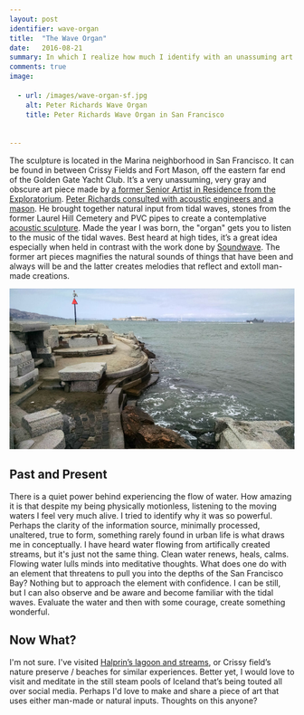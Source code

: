 ```yaml
---
layout: post
identifier: wave-organ
title:  "The Wave Organ"
date:   2016-08-21
summary: In which I realize how much I identify with an unassuming art piece despite the fact I can’t take a selfie with it. Actually, I think I can. I could* set my ear against one of the PVC pipe openings, my fingers set in a peace sign. That might work...
comments: true
image:

  - url: /images/wave-organ-sf.jpg
    alt: Peter Richards Wave Organ
    title: Peter Richards Wave Organ in San Francisco


---
```



The sculpture is located in the Marina neighborhood in San Francisco. It can be found in between Crissy Fields and Fort Mason, off the eastern far end of the Golden Gate Yacht Club. It’s a very unassuming, very gray and obscure art piece made by [a former Senior Artist in Residence from the Exploratorium](http://www.exploratorium.edu/visit/wave-organ). [Peter Richards consulted with acoustic engineers and a mason](https://www.olats.org/studiolab/Peter_Richards.pdf). He brought together natural input from tidal waves, stones from the former Laurel Hill Cemetery and PVC pipes to create a contemplative [acoustic sculpture](https://en.wikipedia.org/wiki/Wave_Organ). Made the year I was born, the "organ" gets you to listen to the music of the tidal waves. Best heard at high tides, it’s a great idea especially when held in contrast with the work done by [Soundwave](http://soundwavesf.com/7/material-notation/). The former art pieces magnifies the natural sounds of things that have been and always will be and the latter creates melodies that reflect and extoll man-made creations.

![Peter Richard's Wave Organ in San Francisco](/images/wave-organ-sf.jpg)


Past and Present
---

There is a quiet power behind experiencing the flow of water. How amazing it is that despite my being physically motionless, listening to the moving waters I feel very much alive. I tried to identify why it was so powerful. Perhaps the clarity of the information source, minimally processed, unaltered, true to form, something rarely found in urban life is what draws me in conceptually. I have heard water flowing from artifically created streams, but it's just not the same thing. Clean water renews, heals, calms. Flowing water lulls minds into meditative thoughts. What does one do with an element that threatens to pull you into the depths of the San Francisco Bay? Nothing but to approach the element with confidence. I can be still, but I can also observe and be aware and become familiar with the tidal waves. Evaluate the water and then with some courage, create something wonderful.

Now What? 
---

I'm not sure. I've visited [Halprin’s lagoon and streams](http://experiments.californiahistoricalsociety.org/lawrence-halprin-and-the-letterman-digital-arts-center/), or Crissy field’s nature preserve / beaches for similar experiences. Better yet, I would love to visit and meditate in the still steam pools of Iceland that’s being touted all over social media. Perhaps I'd love to make and share a piece of art that uses either man-made or natural inputs. Thoughts on this anyone?